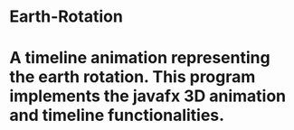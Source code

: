 # Earth-Rotation
# A timeline animation representing the earth rotation. This program implements the javafx 3D animation and timeline functionalities.
